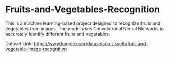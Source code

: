 # Fruits-and-Vegetables-Recognition
This is a machine learning-based project designed to recognize fruits and vegetables from images. The model uses Convolutional Neural Networks to accurately identify different fruits and vegetables.

Dataset Link: https://www.kaggle.com/datasets/kritikseth/fruit-and-vegetable-image-recognition
